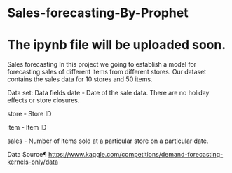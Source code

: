 # Sales-forecasting-By-Prophet  
# The ipynb file will be uploaded soon.

Sales forecasting
In this project we going to establish a model for forecasting sales of different items from different stores. Our dataset contains the sales data for 10 stores and 50 items.

Data set:
Data fields date - Date of the sale data. There are no holiday effects or store closures.

store - Store ID

item - Item ID

sales - Number of items sold at a particular store on a particular date.

Data Source¶
https://www.kaggle.com/competitions/demand-forecasting-kernels-only/data
